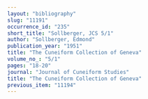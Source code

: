 ```yaml
---
layout: "bibliography"
slug: "11191"
occurrence_id: "235"
short_title: "Sollberger, JCS 5/1"
author: "Sollberger, Edmond"
publication_year: "1951"
title: "The Cuneiform Collection of Geneva"
volume_no_: "5/1"
pages: "18-20"
journal: "Journal of Cuneiform Studies"
title: "The Cuneiform Collection of Geneva"
previous_item: "11194"
---
```

